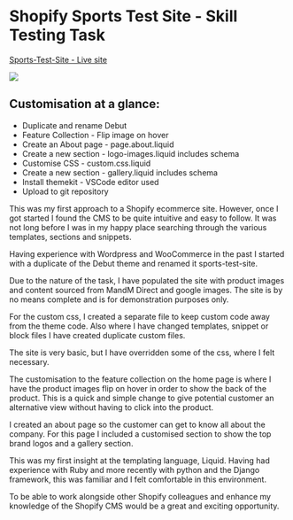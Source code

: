 # Shopify Sports Test Site  - Skill Testing Task

[Sports-Test-Site - Live site](https://sports-test-site.myshopify.com/)

<img class="text-center" src="https://shopify-sports-test-site.s3-eu-west-1.amazonaws.com/mac-screen.jpg">

## Customisation at a glance:

- Duplicate and rename Debut
- Feature Collection - Flip image on hover
- Create an About page - page.about.liquid
- Create a new section - logo-images.liquid includes schema
- Customise CSS - custom.css.liquid
- Create a new section - gallery.liquid includes schema 
- Install themekit - VSCode editor used
- Upload to git repository


This was my first approach to a Shopify ecommerce site.  However, once I got started I found the CMS to be quite intuitive and easy to follow.  It was not long before I was in my happy place searching through the various templates, sections and snippets.

Having experience with Wordpress and WooCommerce in the past I started with a duplicate of the Debut theme and renamed it sports-test-site.  

Due to the nature of the task, I have populated the site with product images and content sourced from MandM Direct and google images.  The site is by no means complete and is for demonstration purposes only.

For the custom css, I created a separate file to keep custom code away from the theme code. Also where I have changed templates, snippet or block files I have created duplicate custom files.  

The site is very basic, but I have overridden some of the css, where I felt necessary.

The customisation to the feature collection on the home page is where I have the product images flip on hover in order to show the back of the product.  This is a quick and simple change to give potential customer an alternative view without having to click into the product.

I created an about page so the customer can get to know all about the company.  For this page I included a customised section to show the top brand logos and a gallery section.   

This was my first insight at the templating language, Liquid.  Having had experience with Ruby and more recently with python and the Django framework, this was familiar and I felt comfortable in this environment.

To be able to work alongside other Shopify colleagues and enhance my knowledge of the Shopify CMS would be a great and exciting opportunity.  
